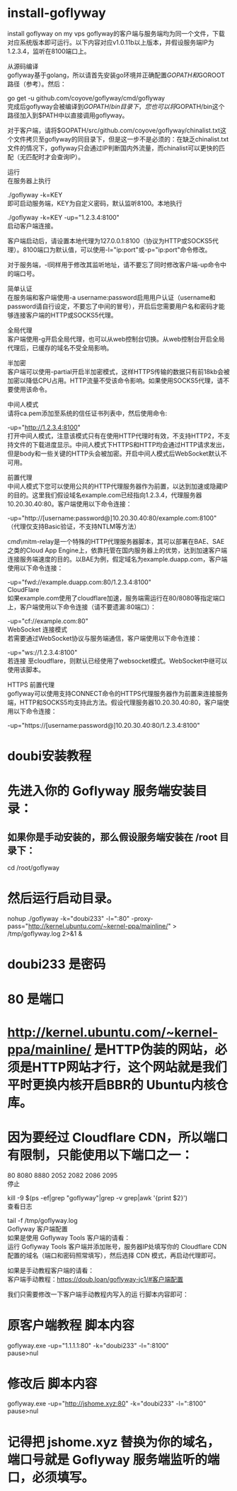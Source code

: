 # install-goflyway
install goflyway on my vps
goflyway的客户端与服务端均为同一个文件，下载对应系统版本即可运行。以下内容对应v1.0.11b以上版本，并假设服务端IP为1.2.3.4，监听在8100端口上。  

从源码编译  
goflyway基于golang，所以请首先安装go环境并正确配置$GOPATH和$GOROOT路径（参考）。然后：  

go get -u github.com/coyove/goflyway/cmd/goflyway  
完成后goflyway会被编译到$GOPATH/bin目录下，您也可以将$GOPATH/bin这个路径加入到$PATH中以直接调用goflyway。  
  
对于客户端，请将$GOPATH/src/github.com/coyove/goflyway/chinalist.txt这个文件拷贝至goflyway的同目录下，但是这一步不是必须的：在缺乏chinalist.txt文件的情况下，goflyway只会通过IP判断国内外流量，而chinalist可以更快的匹配（无匹配时才会查询IP）。

运行  
在服务器上执行  
  
./goflyway -k=KEY  
即可启动服务端，KEY为自定义密码，默认监听8100。本地执行  
   
./goflyway -k=KEY -up="1.2.3.4:8100"  
启动客户端连接。  
  
客户端启动后，请设置本地代理为127.0.0.1:8100（协议为HTTP或SOCKS5代理）。8100端口为默认值，可以使用-l="ip:port"或-p="ip:port"命令修改。
  
对于服务端，-l同样用于修改其监听地址，请不要忘了同时修改客户端-up命令中的端口号。  
  
简单认证  
在服务端和客户端使用-a username:password启用用户认证（username和password请自行设定，不要忘了中间的冒号），开启后您需要用户名和密码才能够连接客户端的HTTP或SOCKS5代理。
  
全局代理  
客户端使用-g开启全局代理，也可以从web控制台切换。从web控制台开启全局代理后，已缓存的域名不受全局影响。  
  
半加密  
客户端可以使用-partial开启半加密模式，这样HTTPS传输的数据只有前18kb会被加密以降低CPU占用。HTTP流量不受该命令影响。如果使用SOCKS5代理，请不要使用该命令。
  
中间人模式  
请将ca.pem添加至系统的信任证书列表中，然后使用命令:  
  
-up="http://1.2.3.4:8100"  
打开中间人模式，注意该模式只有在使用HTTP代理时有效，不支持HTTP2，不支持文件的下载进度显示。中间人模式下HTTPS和HTTP均会通过HTTP请求发出，但是body和一些关键的HTTP头会被加密。开启中间人模式后WebSocket默认不可用。
  
前置代理  
中间人模式下您可以使用公共的HTTP代理服务器作为前置，以达到加速或隐藏IP的目的。这里我们假设域名example.com已经指向1.2.3.4，代理服务器10.20.30.40:80。客户端使用以下命令连接：
   
-up="http://[username:password@]10.20.30.40:80/example.com:8100"  
（代理仅支持Basic验证，不支持NTLM等方法）   
  
cmd\mitm-relay是一个特殊的HTTP代理服务器脚本，其可以部署在BAE、SAE之类的Cloud App Engine上，依靠托管在国内服务器上的优势，达到加速客户端连接服务端速度的目的。以BAE为例，假定域名为example.duapp.com，客户端使用以下命令连接：
  
-up="fwd://example.duapp.com:80/1.2.3.4:8100"  
CloudFlare  
如果example.com使用了cloudflare加速，服务端需运行在80/8080等指定端口上，客户端使用以下命令连接（请不要遗漏:80端口）：
  
-up="cf://example.com:80"  
WebSocket 连接模式  
若需要通过WebSocket协议与服务端通信，客户端使用以下命令连接：
  
-up="ws://1.2.3.4:8100"  
若连接 至cloudflare，则默认已经使用了websocket模式。WebSocket中继可以使用该脚本。  
  
HTTPS 前置代理  
goflyway可以使用支持CONNECT命令的HTTPS代理服务器作为前置来连接服务端，HTTP和SOCKS5均支持此方法。假设代理服务器10.20.30.40:80，客户端使用以下命令连接：
  
-up="https://[username:password@]10.20.30.40:80/1.2.3.4:8100"    


# doubi安装教程
# 先进入你的 Goflyway 服务端安装目录：  
## 如果你是手动安装的，那么假设服务端安装在 /root 目录下：  
cd /root/goflyway  
   
# 然后运行启动目录。  
nohup ./goflyway -k="doubi233" -l=":80" -proxy-pass="http://kernel.ubuntu.com/~kernel-ppa/mainline/" > /tmp/goflyway.log 2>&1 &  
# doubi233 是密码  
# 80 是端口  
# http://kernel.ubuntu.com/~kernel-ppa/mainline/ 是HTTP伪装的网站，必须是HTTP网站才行，这个网站就是我们平时更换内核开启BBR的 Ubuntu内核仓库。
   
# 因为要经过 Cloudflare CDN，所以端口有限制，只能使用以下端口之一：  
80 8080 8880 2052 2082 2086 2095  
停止  
  
kill -9 $(ps -ef|grep "goflyway"|grep -v grep|awk '{print $2}')  
查看日志  
  
tail -f /tmp/goflyway.log  
Goflyway 客户端配置  
如果是使用 Goflyway Tools 客户端的请看：  
运行 Goflyway Tools 客户端并添加账号，服务器IP处填写你的 Cloudflare CDN 配置的域名（端口和密码照常填写），然后选择 CDN 模式，再启动代理即可。
  
如果是手动教程客户端的请看：  
客户端手动教程：https://doub.loan/goflyway-jc1/#客户端配置  
  
我们只需要修改一下客户端手动教程内写入的运 行脚本内容即可：  
  
# 原客户端教程 脚本内容  
goflyway.exe -up="1.1.1.1:80" -k="doubi233" -l=":8100"  
pause>nul  
   
# 修改后 脚本内容  
goflyway.exe -up="http://jshome.xyz:80" -k="doubi233" -l=":8100"  
pause>nul  
# 记得把 jshome.xyz 替换为你的域名，端口号就是 Goflyway 服务端监听的端口，必须填写。  
